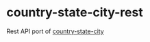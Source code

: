 country-state-city-rest
==============================
Rest API port of <a href="https://github.com/harpreetkhalsagtbit/country-state-city/">country-state-city</a> 
